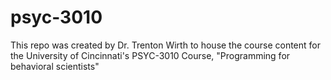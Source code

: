 # psyc-3010
This repo was created by Dr. Trenton Wirth to house the course content for the University of Cincinnati's PSYC-3010 Course, "Programming for behavioral scientists"
